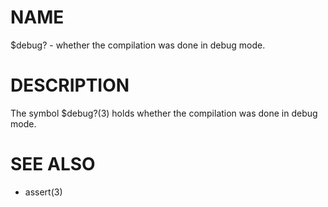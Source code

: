 # NAME
$debug? - whether the compilation was done in debug mode.

# DESCRIPTION
The symbol $debug?(3) holds whether the compilation was done in debug mode.

# SEE ALSO
- assert(3)
